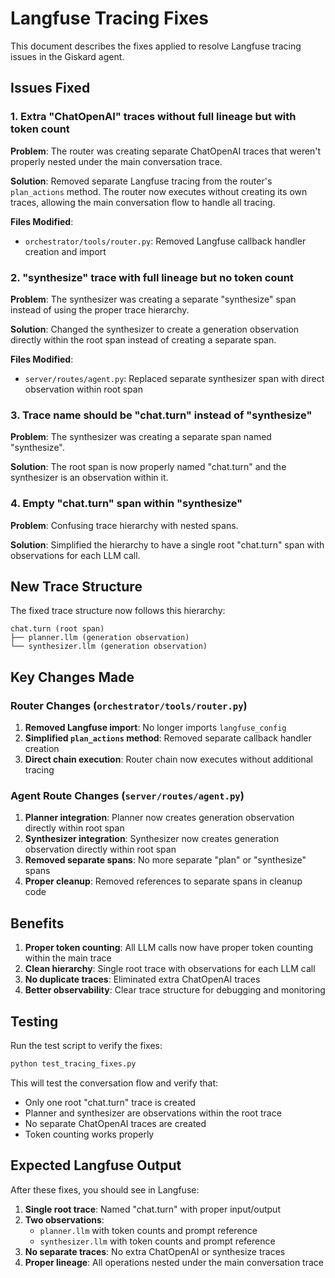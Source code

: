 # Langfuse Tracing Fixes

This document describes the fixes applied to resolve Langfuse tracing issues in the Giskard agent.

## Issues Fixed

### 1. Extra "ChatOpenAI" traces without full lineage but with token count

**Problem**: The router was creating separate ChatOpenAI traces that weren't properly nested under the main conversation trace.

**Solution**: Removed separate Langfuse tracing from the router's `plan_actions` method. The router now executes without creating its own traces, allowing the main conversation flow to handle all tracing.

**Files Modified**:
- `orchestrator/tools/router.py`: Removed Langfuse callback handler creation and import

### 2. "synthesize" trace with full lineage but no token count

**Problem**: The synthesizer was creating a separate "synthesize" span instead of using the proper trace hierarchy.

**Solution**: Changed the synthesizer to create a generation observation directly within the root span instead of creating a separate span.

**Files Modified**:
- `server/routes/agent.py`: Replaced separate synthesizer span with direct observation within root span

### 3. Trace name should be "chat.turn" instead of "synthesize"

**Problem**: The synthesizer was creating a separate span named "synthesize".

**Solution**: The root span is now properly named "chat.turn" and the synthesizer is an observation within it.

### 4. Empty "chat.turn" span within "synthesize"

**Problem**: Confusing trace hierarchy with nested spans.

**Solution**: Simplified the hierarchy to have a single root "chat.turn" span with observations for each LLM call.

## New Trace Structure

The fixed trace structure now follows this hierarchy:

```
chat.turn (root span)
├── planner.llm (generation observation)
└── synthesizer.llm (generation observation)
```

## Key Changes Made

### Router Changes (`orchestrator/tools/router.py`)

1. **Removed Langfuse import**: No longer imports `langfuse_config`
2. **Simplified `plan_actions` method**: Removed separate callback handler creation
3. **Direct chain execution**: Router chain now executes without additional tracing

### Agent Route Changes (`server/routes/agent.py`)

1. **Planner integration**: Planner now creates generation observation directly within root span
2. **Synthesizer integration**: Synthesizer now creates generation observation directly within root span
3. **Removed separate spans**: No more separate "plan" or "synthesize" spans
4. **Proper cleanup**: Removed references to separate spans in cleanup code

## Benefits

1. **Proper token counting**: All LLM calls now have proper token counting within the main trace
2. **Clean hierarchy**: Single root trace with observations for each LLM call
3. **No duplicate traces**: Eliminated extra ChatOpenAI traces
4. **Better observability**: Clear trace structure for debugging and monitoring

## Testing

Run the test script to verify the fixes:

```bash
python test_tracing_fixes.py
```

This will test the conversation flow and verify that:
- Only one root "chat.turn" trace is created
- Planner and synthesizer are observations within the root trace
- No separate ChatOpenAI traces are created
- Token counting works properly

## Expected Langfuse Output

After these fixes, you should see in Langfuse:

1. **Single root trace**: Named "chat.turn" with proper input/output
2. **Two observations**: 
   - `planner.llm` with token counts and prompt reference
   - `synthesizer.llm` with token counts and prompt reference
3. **No separate traces**: No extra ChatOpenAI or synthesize traces
4. **Proper lineage**: All operations nested under the main conversation trace





